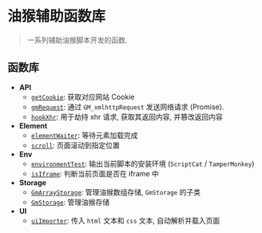 # 油猴辅助函数库

> 一系列辅助油猴脚本开发的函数.

## 函数库

- **API**
	- [`getCookie`](docx\API\getCookie.md): 获取对应网站 Cookie
	- [`gmRequest`](docx\API\gmRequest.md): 通过 `GM_xmlhttpRequest` 发送网络请求 (Promise).
	- [`hookXhr`](docx\API\hookXhr.md): 用于劫持 xhr 请求, 获取其返回内容, 并篡改返回内容
- **Element**
	- [`elementWaiter`](docx\Element\elementWaiter.md): 等待元素加载完成
	- [`scroll`](docx\Element\scroll.md): 页面滚动到指定位置
- **Env**
	- [`environmentTest`](docx\Env\environmentTest.md): 输出当前脚本的安装环境 (`ScriptCat` / `TamperMonkey`)
	- [`isIframe`](docx\Env\isIframe.md): 判断当前页面是否在 iframe 中
- **Storage**
	- [`GmArrayStorage`](docx\Storage\GmArrayStorage.md): 管理油猴数组存储, `GmStorage` 的子类
	- [`GmStorage`](docx\Storage\GmStorage.md): 管理油猴存储
- **UI**
	- [`uiImporter`](docx\UI\uiImporter.md): 传入 `html` 文本和 `css` 文本, 自动解析并载入页面